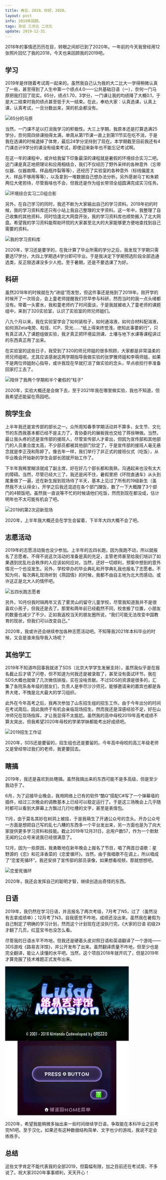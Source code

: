 ```yaml
---
title: 再见，2019。你好，2020。
layout: post
info: 2019年回顾。
tags: 杂记 三次元 二次元
update: 2019-12-31
---
```

2018年的事情还历历在目，转眼之间却已到了2020年。一年前的今天我曾经用12张照片回忆了我的2018，今天也来回顾我的2019吧。

## 学习
2019年是伴随着考试周一起来的。虽然我自己认为我的大二比大一学得稍微认真了一些，甚至得到了人生中第一个绩点4.0——公共基础日语（一），奈何一门马原把我打回了现实。65分，绩点1.70，3学分，一门课让我的均绩降了大概0.1，于是大二结束时我的绩点甚至低于大一结束。在此，奉劝大家：认真选课，认真上课，认真考试，一旦分数出来，哭的机会都没有。

![65分的马原](https://s2.ax1x.com/2019/12/31/l3IJQ1.png)

当然，一门课不足以打消我学习的积极性。大三上学期，我原本还是打算选满25学分，奈何周四排课拍得太满，单周从第1节课一直上到第11节实在吃不消，于是我在选课的时候退掉了体育，最后24学分坚持到了现在。本学期截至目前我还有4门课总计9学分的课没有结束考试，即使迎来新年也不能忘记考试啊。

在这一年的课程中，或许给我留下印象最深的课程就是暑假的环境综合实习二吧。这门课是真正地把理论和应用相结合，我们不仅经历了野外采样的各种意外（忘带仪器、仪器故障、样品瓶炸裂等等），还经历了实验室的各种意外（标线偏差太大、样品不够用等等），以及拿到一堆数据自己想办法分析。另外感谢马丁和朱颖两位大佬担待，尽管我啥也不会，但我还是作为组长带领全组圆满完成实习任务。

![环境综合实习二D组合影](https://s2.ax1x.com/2019/12/31/l3vDMD.jpg)

另外，在自己学习的同时，我还不断为大家输出自己的学习资料。2019年初的时候，我的学习资料库还只有小站上我自己整理的文字资料。这一年中，我整理了自己收集的其他资料，同时恰逢北大网盘开张，我的学习资料库也顺势搬入了北大网盘。希望我的学习资料能帮助环院的大家甚至北大的大家能够更方便地查找到自己需要的资料。

![我的学习资料库](https://s2.ax1x.com/2019/12/31/l3oEkD.png)

2020年，学习还是要学的，在我计算了毕业所需的学分之后，我发现下学期只需要选17学分，大四上学期选4学分即可毕业。于是我决定下学期预选阶段全部选通选类，反正限选课没多少人抢。至于暑期，还是不要选课了为好。

## 科研

虽然2018年的时候就在为“进组”而发愁，但这件事还是拖到了2019年。刚开学的时候开了一次班会，会上童老师提醒我们尽早参与科研，然而当时的我一点头绪都没有。带着一头雾水，我和童老师约了时间面谈，于是我就被收入了童老师的课题组中，来到了320实验室，认识了实验室的师兄师姐们。

八九个月以来，我在实验室学会了如何装柱子，如何通溶液，如何合材料配溶液，如何测Zeta电势、粒径、ICP、荧光……“纸上得来终觉浅，绝知此事要躬行”，只有真正进入了课题组做实验，我才真正把环境监测课、土壤与地下水课等课程讲过的东西真正用了出来。

在实验室的这些日子，我受到了320的师兄师姐的很多照顾，大家都是非常温柔的师兄师姐呢。尤其应该感谢这两学期指导我做实验的张梦雅师姐和李萌师姐，如果不是两位师姐耐心指导，或许我现在早就打消了做实验的念头，早点收拾行李准备回家打工去了。

![陪伴了我两个学期和半个暑假的“柱子”](https://s2.ax1x.com/2019/12/31/l37sSJ.jpg)

2020年，实验大概还是会做下去，至于2021年我在哪里做实验，我也不知道，但我希望还能留在燕园吧。

## 院学生会

上半年我还是宣传部的部长之一。众所周知春季学期活动并不算多，女生节、文化节的东西我基本都已经不是主力了，青协委托的展板我也交给了蒋徐琳做。当然，最让我头疼的还是宣传部的接班人，尽管宣传部人才辈出，但因为宣传部和其他部门的人员重合度太高，不少部员都被其他部门钦定了，于是宣传部的接班人毫无悬念就是李正茂和陈婷了。像去年一样，我们举行了非正式的接班仪式（吃饭），从毕业晚会开始新的学生会部长团就开始工作了。

下半年我稀里糊涂就成了副主席，好在好几个部长都和我熟，沟通起来也没有太大的障碍。当然，尽管已经大三了，我还是闲不住，暑假里把《环院直通车》从头到尾重做了一遍，还在新生报到现场待了半天，基本上见过了所有的19级新生（虽然我不太认得全）。开学之后我还混迹在各个部门蹭饭，数了一下大概蹭了3个部门的4顿饭吧。虽然我一直说等不忙的时候请他们吃饭，然而到现在都没成，估计明年也不太可能有机会了吧。

![2019的第2次迎新现场](https://s2.ax1x.com/2019/12/31/l3Ly4K.jpg)

2020年，上半年我大概还会在学生会留着，下半年大四大概不会了吧。

## 志愿活动
2019年的志愿活动我也没少参加。上半年的五四长跑，因为我跑不动，所以就报名了志愿者。不得不说这次活动的准备是真的充足，主管老师甚至给我们培训了如果遇到扰乱社会秩序的人应该如何应对。当然，还好一切顺利，预案中想到的意外情况一个也没发生。另外，学校举办的毕业典礼和开学典礼我也报名了志愿者。不知为何，每次典礼现场听到《燕园情》的时候，我都不由自主地为北大而感动。或许这正是北大人的情怀吧。

![五四长跑志愿者](https://s2.ax1x.com/2019/12/31/l3zT5n.jpg)

另外，10月份我时隔两年又去了雾灵山的留守儿童学校，尽管我知道我并不是很喜欢小孩子，但我还是去了。那里和两年前已经截然不同，校舍搬了位置，小朋友的数量也减少了不少。正如我返校当天的朋友圈所说，“我们可能无法改变中国教育的现状，但我们可以改变自己。”

2020年，我或许还会继续参加各种志愿活动吧。不知等我2021年本科毕业的时候，又会是谁来指导我入场呢？

## 其他学工
2019年不知道咋回事我就进了SDS（北京大学学生发展支持），虽然我似乎是在报名截止后才填了问卷，但不知道为何我还是被录取了，甚至没有面试环节。我在SDS大概也就做了几次微信排版，实在没啥贡献。不过SDS的资源是很多的，汇集了各院系各年级的朋友们，负责人是李尽沙沙师兄，能够邀请来的嘉宾也都是各界大佬，不愧是北大最大的学习组织。

此外在今年高考之后，我再次参加了山东招生组的招生工作。由于今年出分的时间在考试周后，因此我终于有机会亲临现场招生。然而我还是深感经验不足，好在山冲师兄在现场指挥，才让我显得不太尴尬。虽然我的高中母校2019年高考成绩不算太突出，但我希望2020年母校的学弟学妹都能考出好成绩吧。

![2019招生工作证](https://s2.ax1x.com/2019/12/31/l3vlxU.jpg)

2020年，SDS还是要留的，招生组也还是要留的。今年高中母校的高三年级老师又是曾经带过我们的老师，我更要回去。

## 瞎搞
2019年，我还是喜欢到处瞎搞。虽然我搞出来的东西可能不是多高级，但是至少我动手了。

6月，为了迎接毕业晚会，我用网络上已有的软件“酷Q”搭配C#写了一个弹幕墙的插件，经过三次晚会的调教基本上已经可以稳定运行了。于是这三场晚会上几乎随时都可以看到大屏幕上方飘过几行吐槽的文字，甚至是表情包。

11月，由于莫名其妙在树洞上被挂，于是我萌生了开通公众号的念头。开办公众号一方面是想把自己写的乱七八糟的东西多一个平台发出来，另一方面也是为了向大家提供更多学习资料和技能。截止2019年12月31日，总用户数57，作为一个默默无闻的公众号来说我已经很满意了。

12月，因为一些原因，我勇敢地在新年晚会上报名了节目，唱了两首日语歌：星野源的《恋》和花泽香菜的《恋爱循环》。当然，由于我唱歌不在调上，所以唱成了“恋爱死循环”。我还安排了宣传部的部员录像，如果想看视频，那就想想吧。

![恋爱死循环](https://s2.ax1x.com/2019/12/31/l899c6.jpg)

2020年，我还会发挥自己的聪明才智，继续创造出奇怪的东西。

## 日语
2019年，我仍然在学习日语，并且报名了两次考级，7月考了N5，过了（虽然没有去拿成绩单）；12月考了N3，自我感觉不咋地，成绩还没出来。虽然我在暑假为自己制定了明确的学习计划，然而这个计划现在还没执行完，《大家的日语 初级2》才翻了几页，红蓝宝书也没怎么看。

尽管我的日语水平不咋地，但我还是硬着头皮对照日语和英语翻译了一个游戏——3DS游戏《路易吉洋馆》，并公开发布了出来。虽然翻译质量不咋地，但至少也是完全翻译，能让人读懂的水平吧。当然，这个项目2018年就开坑了，但是2019年才算克服了技术难题正式发布出来。

![《路易吉洋馆》汉化界面](https://raw.githubusercontent.com/Xzonn/LuigiMansion/master/images/01.png)

2020年，希望我能稍微多抽出来一些时间继续学日语，争取能在本科毕业之前考完N1吧。至于汉化，如果还有这种数据结构简单、文字也少的游戏，我说不定会练练手。

## 总结

这些文字肯定不能代表我的全部2019，但篇幅有限，加之目前还在考试周，不多说了。祝大家2020年事事顺利，天天开心！